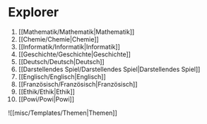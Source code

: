 # Explorer

1. [[Mathematik/Mathematik|Mathematik]]
2. [[Chemie/Chemie|Chemie]]
3. [[Informatik/Informatik|Informatik]]
4. [[Geschichte/Geschichte|Geschichte]]
5. [[Deutsch/Deutsch|Deutsch]]
6. [[Darstellendes Spiel/Darstellendes Spiel|Darstellendes Spiel]]
7. [[Englisch/Englisch|Englisch]]
8. [[Französisch/Französisch|Französisch]]
9. [[Ethik/Ethik|Ethik]]
10. [[Powi/Powi|Powi]]  



![[misc/Templates/Themen|Themen]]